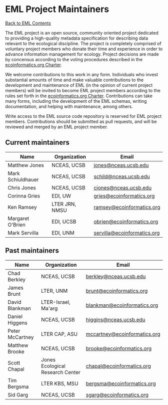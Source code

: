 <!--
    This program is free software; you can redistribute it and/or modify
    it under the terms of the GNU General Public License as published by
    the Free Software Foundation; either version 2 of the License, or
    (at your option) any later version.

    This program is distributed in the hope that it will be useful,
    but WITHOUT ANY WARRANTY; without even the implied warranty of
    MERCHANTABILITY or FITNESS FOR A PARTICULAR PURPOSE.  See the
    GNU General Public License for more details.

    You should have received a copy of the GNU General Public License
    along with this program; if not, write to the Free Software
    Foundation, Inc., 59 Temple Place, Suite 330, Boston, MA  02111-1307  USA
-->
# EML Project Maintainers

[Back to EML Contents](index.html)

The EML project is an open source, community oriented project
dedicated to providing a high-quality metadata specification
for describing data relevant to the ecological discipline.
The project is completely comprised of voluntary project
members who donate their time and experience in order to advance
information management for ecology. Project decisions are made by
concensus according to the voting procedures described in the 
[ecoinformatics.org Charter](http://www.ecoinformatics.org/charter.html).

We welcome contributions to this work in any form.  Individuals
who invest substantial amounts of time and make valuable
contributions to the development and maintenance of EML (in the
opinion of current project members) will be invited to become
EML project members according to the rules set forth in the <a
href="http://www.ecoinformatics.org/charter.html">ecoinformatics.org
Charter</a>. Contributions can take many forms, including the
development of the EML schemas, writing documentation, and helping
with maintenance, among others.

Write access to the EML source code repository is reserved for
EML project members. Contributions should be submitted as pull
requests, and will be reviewed and merged by an EML project member.

## Current maintainers
Name | Organization | Email
----|---------------|------
Matthew Jones | NCEAS, UCSB | jones@nceas.ucsb.edu
Mark Schiuldhauer | NCEAS, UCSB | schild@nceas.ucsb.edu
Chris Jones | NCEAS, UCSB | cjones@nceas.ucsb.edu
Corinna Gries | EDI, UW | gries@ecoinformatics.org
Ken Ramsey | LTER JRN, NMSU | ramsey@ecoinformatics.org
Margaret O'Brien | EDI, UCSB | obrien@ecoinformatics.org
Mark Servilla | EDI, UNM | servilla@ecoinformatics.org

## Past maintainers
Name | Organization | Email
----|---------------|------
Chad Berkley | NCEAS, UCSB | berkley@nceas.ucsb.edu
James Brunt | LTER, UNM | brunt@ecoinformatics.org
David Blankman | LTER-Israel, Ma'arg | blankman@ecoinformatics.org
Daniel Higgens | NCEAS, UCSB | higgins@nceas.ucsb.edu
Peter McCartney | LTER CAP, ASU | mccartney@ecoinformatics.org
Matthew Brooke | NCEAS, UCSB | brooke@ecoinformatics.org
Scott Chapal | Jones Ecological Research Center | chapal@ecoinformatics.org
Tim Bergsma | LTER KBS, MSU | bergsma@ecoinformatics.org
Sid Garg | NCEAS, UCSB | sgarg@ecoinformatics.org

